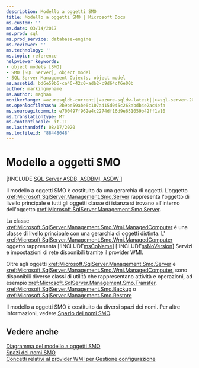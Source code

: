 ```yaml
---
description: Modello a oggetti SMO
title: Modello a oggetti SMO | Microsoft Docs
ms.custom: ''
ms.date: 03/14/2017
ms.prod: sql
ms.prod_service: database-engine
ms.reviewer: ''
ms.technology: ''
ms.topic: reference
helpviewer_keywords:
- object models [SMO]
- SMO [SQL Server], object model
- SQL Server Management Objects, object model
ms.assetid: bd6e59b6-ca46-42c0-adb2-c9d64cf6e00b
author: markingmyname
ms.author: maghan
monikerRange: =azuresqldb-current||=azure-sqldw-latest||>=sql-server-2016||=sqlallproducts-allversions||>=sql-server-linux-2017||=azuresqldb-mi-current
ms.openlocfilehash: 2b9be59abe6c107a415d045c268abdb4e2ac4efa
ms.sourcegitcommit: e700497f962e4c2274df16d9e651059b42ff1a10
ms.translationtype: MT
ms.contentlocale: it-IT
ms.lasthandoff: 08/17/2020
ms.locfileid: "88448048"
---
```

# <a name="smo-object-model"></a>Modello a oggetti SMO
[!INCLUDE [SQL Server ASDB, ASDBMI, ASDW ](../../includes/applies-to-version/sql-asdb-asdbmi-asa.md)]

  Il modello a oggetti SMO è costituito da una gerarchia di oggetti. L'oggetto <xref:Microsoft.SqlServer.Management.Smo.Server> rappresenta l'oggetto di livello principale e tutti gli oggetti classe di istanza si trovano all'interno dell'oggetto <xref:Microsoft.SqlServer.Management.Smo.Server>.  
  
 La classe <xref:Microsoft.SqlServer.Management.Smo.Wmi.ManagedComputer> è una classe di livello principale con una gerarchia di oggetti distinta. L' <xref:Microsoft.SqlServer.Management.Smo.Wmi.ManagedComputer> oggetto rappresenta [!INCLUDE[msCoName](../../includes/msconame-md.md)] [!INCLUDE[ssNoVersion](../../includes/ssnoversion-md.md)] Servizi e impostazioni di rete disponibili tramite il provider WMI.  
  
 Oltre agli oggetti <xref:Microsoft.SqlServer.Management.Smo.Server> e <xref:Microsoft.SqlServer.Management.Smo.Wmi.ManagedComputer>, sono disponibili diverse classi di utilità che rappresentano attività e operazioni, ad esempio <xref:Microsoft.SqlServer.Management.Smo.Transfer>, <xref:Microsoft.SqlServer.Management.Smo.Backup> o <xref:Microsoft.SqlServer.Management.Smo.Restore>  
  
 Il modello a oggetti SMO è costituito da diversi spazi dei nomi. Per altre informazioni, vedere [Spazio dei nomi SMO](../../relational-databases/server-management-objects-smo/smo-object-model-namespaces.md).  
  
## <a name="see-also"></a>Vedere anche  
 [Diagramma del modello a oggetti SMO](../../relational-databases/server-management-objects-smo/smo-object-model-diagram.md)   
 [Spazi dei nomi SMO](../../relational-databases/server-management-objects-smo/smo-object-model-namespaces.md)   
 [Concetti relativi al provider WMI per Gestione configurazione](../../relational-databases/wmi-provider-configuration/wmi-provider-for-configuration-management.md)  
  
  
